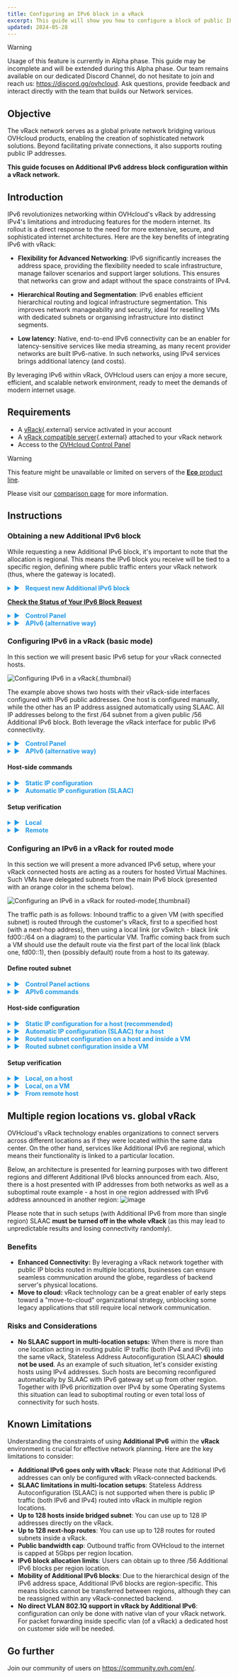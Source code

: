 ```yaml
---
title: Configuring an IPv6 block in a vRack
excerpt: This guide will show you how to configure a block of public IPv6 addresses for use with the vRack
updated: 2024-05-28
---
```


<style>
details>summary {
    color:rgb(33, 153, 232) !important;
    cursor: pointer;
}
details>summary::before {
    content:'\25B6';
    padding-right:1ch;
}
details[open]>summary::before {
    content:'\25BC';
}
</style>

> [!warning]
> Usage of this feature is currently in Alpha phase.
> This guide may be incomplete and will be extended during this Alpha phase. Our team remains available on our dedicated Discord Channel, do not hesitate to join and reach us: <https://discord.gg/ovhcloud>. Ask questions, provide feedback and interact directly with the team that builds our Network services.

## Objective

The vRack network serves as a global private network bridging various OVHcloud products, enabling the creation of sophisticated network solutions. Beyond facilitating private connections, it also supports routing public IP addresses.

**This guide focuses on Additional IPv6 address block configuration within a vRack network.**


## Introduction

IPv6 revolutionizes networking within OVHcloud's vRack by addressing IPv4's limitations and introducing features for the modern internet. Its rollout is a direct response to the need for more extensive, secure, and sophisticated internet architectures. Here are the key benefits of integrating IPv6 with vRack:

- **Flexibility for Advanced Networking**: IPv6 significantly increases the address space, providing the flexibility needed to scale infrastructure, manage failover scenarios and support larger solutions. This ensures that networks can grow and adapt without the space constraints of IPv4.

- **Hierarchical Routing and Segmentation**: IPv6 enables efficient hierarchical routing and logical infrastructure segmentation. This improves network manageability and security, ideal for reselling VMs with dedicated subnets or organising infrastructure into distinct segments.

- **Low latency**: Native, end-to-end IPv6 connectivity can be an enabler for latency-sensitive services like media streaming, as many recent provider networks are built IPv6-native. In such networks, using IPv4 services brings additional latency (and costs).

By leveraging IPv6 within vRack, OVHcloud users can enjoy a more secure, efficient, and scalable network environment, ready to meet the demands of modern internet usage.


## Requirements

- A [vRack](https://www.ovhcloud.com/en-gb/network/vrack/){.external} service activated in your account
- A [vRack compatible server](https://www.ovhcloud.com/en-gb/network/vrack/){.external} attached to your vRack network
- Access to the [OVHcloud Control Panel](/links/manager)

> [!warning]
> This feature might be unavailable or limited on servers of the [**Eco** product line](https://eco.ovhcloud.com/en-gb/about/).
>
> Please visit our [comparison page](https://eco.ovhcloud.com/en-gb/compare/) for more information.

## Instructions

### Obtaining a new Additional IPv6 block

While requesting a new Additional IPv6 block, it's important to note that the allocation is regional. This means the IPv6 block you receive will be tied to a specific region, defining where public traffic enters your vRack network (thus, where the gateway is located). 

<details>
<summary> <b>Request new Additional IPv6 block</b> </summary>
<blockquote>

You can order your new addtional IPv6 block <a href="https://www.ovh.com/manager/#/dedicated/ip/agoraOrder/ipv6?catalogName=ip">here</a>

<br/><img src="/images/300.png" alt="configuration page"/>

<br/>Next you need to follow the simple step-by-step instructions. 
<br/>At the end you need to select the right region to announce your new Additional IPv6.

<br/><img src="/images/location.png" alt="location"/>
<br/>
</blockquote>
</details>

**<ins>Check the Status of Your IPv6 Block Request</ins>** 

<details>
<summary> <b>Control Panel </b> </summary>
<blockquote>

<br/> Go to this section :
<br/><img src="/images/301.png" alt="check status 01"/>

<br/> And select the vRack concerned by this new Addtionnal IPv6
<br/><img src="/images/299.png" alt="check status 02"/>

<br/> This will display your Additional IPv6. This confirms that your request has been validated.
<br/><img src="/images/302.png" alt="check status 03"/>

<br/> Now you can start configuring it by adding it to your vRack.
<br/><img src="/images/303.png" alt="check status 04"/>

</blockquote>
</details>

<details>
<summary> <b>APIv6 (alternative way)</b> </summary>
<blockquote>

We can check services eligible for configuration using this GET API call:
<img src="/images/get-eligibleServices.png" alt="api get eligible services"/>
<br/>New IPv6 block is there, let's configure it now!

</blockquote>
</details>


### Configuring IPv6 in a vRack (basic mode)

In this section we will present basic IPv6 setup for your vRack connected hosts.

![Configuring IPv6 in a vRack](images/20240418-03.png){.thumbnail}

The example above shows two hosts with their vRack-side interfaces configured with IPv6 public addresses. One host is configured manually, while the other has an IP address assigned automatically using SLAAC. All IP addresses belong to the first /64 subnet from a given public /56 Additional IPv6 block. Both leverage the vRack interface for public IPv6 connectivity.

<details>
<summary> <b>Control Panel</b></summary>
<blockquote>

Go to `Network > vRack private network`{.action} section add select your vRack you want to manage

You have these kind of informations

<img src="/images/221.png" alt="mange my vrack 02"/>
<br/>

On the left side possible options are listed (eligible services to be configured).

On the right you see what is already configured with your vRack.   

<img src="/images/106.png" alt="vrack select"/>
<br/>

You can also activate/deactivate SLAAC option for the first /64 of your block (this one is always bridged) at any time using this radio button.

<img src="/images/104.png" alt="continue"/>
<br/>

</blockquote>
</details>


<details>
<summary> <b>APIv6 (alternative way)</b></summary>
<blockquote>

### Attributing Additional IPv6 to a vRack

The delivered IPv6 block (as seen previously with the /eligibleServices API call), can now be added to the vRack network configuration using this POST method:

<img src="/images/post-ipv6.png" alt="api post add block"/>

<br/>It can be also verified this way:
<img src="/images/20240418-04.png" alt="GET ipv6 call"/>
<br/>Now, we see our block configured with a vRack. The next step is to configure your host or VMs.

### Static IP configuration

Once the Additional IPv6 /56 block is attributed to a vRack network, there is always the first /64 subnet that is bridged with it. That means, you can easily use such IPs on your hosts. 
Let's check exactly which subnet is bridged:


<img src="/images/20240418-05.png" alt="API call get ipv6"/>

<br/>To get more details:

<img src="/images/20240418-06.png" alt="API call get bridged"/>
<br/>Notice that IP autoconfiguration (SLAAC) is turned off by default.

        
### Automatic IP configuration (SLAAC)

    
To simplify IP addressing inside your network, you may want to use SLAAC. It can be enabled per-bridged-subnet only and can be enabled with simple POST method:


<img src="/images/20240418-07.png" alt="API call POST enable SLAAC"/>

<br/>Don't forget to configure SLAAC on your host machine.

</blockquote>
</details>

#### Host-side commands

<details>
<summary> <b>Static IP configuration</b></b> </summary>
<blockquote>

    In a basic configuration, you may want to setup an IP address and routing manually. This is also the suggested way when your machine acts as a router (see <a href="#configuring-an-ipv6-in-a-vrack-for-routed-mode">configuring routed subnet</a>) and has ipv6.forwarding mode enabled.

    <br/><br/>First, let's add an IP address on the vrack interface (in our example "eth1"):
``` bash
$ sudo ip address add 2001:41d0:abcd:ef00::2/64 dev eth1
```
(Please note that the first IP address in a block, 2001:41d0:abcd:ef00::1/64 is gateway IP address and must not be used for host addressing).

<br/>Optionally, if you want to use the vRack interface as the main one for IPv6 traffic, the default route can be configured the following way:
``` bash
$ sudo ip -6 route add default via 2001:41d0:abcd:ef00::1/64 dev eth1
```

<br/>Finally, bring up the interface (and verify the configured IP on it):
``` bash
$ sudo ip link set up dev eth1
$ ip -6 addr list dev eth1
4: eth1: <BROADCAST,MULTICAST,UP,LOWER_UP> mtu 1500 qdisc mq state UP group default qlen 1000
    inet6 2001:41d0:abcd:ef00::2/64 scope global static
```

</blockquote>
</details>

<details>
<summary> <b>Automatic IP configuration (SLAAC)</b></b> </summary>
<blockquote>

To use automatic configuration, please ensure you have configured your interface as follows:

<br/><br/>First, let's allow our host to accept Router Advertisements (for autoconfiguration) on the vRack interface (in our example "eth1"):
``` bash
$ sudo sysctl -w net.ipv6.conf.eth1.accept_ra=1
```
Important to note is that this setting will not work if ipv6.forwarding is enabled in your system. In such case please refer to <a href="#host-side-configuration">Automatic IP configuration for routed subnet</a> for details.
 
<br/><br/>Then, simply bring up the interface:
``` bash
$ sudo ip link set up dev eth1
$ ip -6 addr list dev eth1
4: eth1: <BROADCAST,MULTICAST,UP,LOWER_UP> mtu 1500 qdisc mq state UP group default qlen 1000
    inet6 2001:41d0:abcd:ef00:fe34:97ff:feb0:c166/64 scope global dynamic mngtmpaddr
       valid_lft 2322122sec preferred_lft 334922sec
```
After a moment (the configuration must propagate), specific IPv6 address (with the flags <i>global</i> and <i>dynamic</i>) should be visible on the interface.

</blockquote>
</details>
        
#### Setup verification

<details>
<summary> <b>Local</b> </summary>
<blockquote>

The most basic test is to ping a local IP address on a host:

``` bash
debian@host:~$ ping 2001:41d0:900:2100:fe34:97ff:feb0:c166
PING 2001:41d0:900:2100:fe34:97ff:feb0:c166(2001:41d0:900:2100:fe34:97ff:feb0:c166) 56 data bytes
64 bytes from 2001:41d0:900:2100:fe34:97ff:feb0:c166: icmp_seq=1 ttl=64 time=0.043 ms
64 bytes from 2001:41d0:900:2100:fe34:97ff:feb0:c166: icmp_seq=2 ttl=64 time=0.034 ms
```

</blockquote>
</details>

<details>
<summary> <b>Remote</b> </summary>
<blockquote>

Next, let's verify the connectivity from remote:    
``` bash
ubuntu@remote-test:~$ ping 2001:41d0:900:2100:fe34:97ff:feb0:c166
PING 2001:41d0:900:2100:fe34:97ff:feb0:c166(2001:41d0:900:2100:fe34:97ff:feb0:c166) 56 data bytes
64 bytes from 2001:41d0:900:2100:fe34:97ff:feb0:c166: icmp_seq=1 ttl=55 time=7.23 ms
64 bytes from 2001:41d0:900:2100:fe34:97ff:feb0:c166: icmp_seq=2 ttl=55 time=6.90 ms
64 bytes from 2001:41d0:900:2100:fe34:97ff:feb0:c166: icmp_seq=3 ttl=55 time=6.92 ms
```

</blockquote>
</details>

### Configuring an IPv6 in a vRack for routed mode

In this section we will present a more advanced IPv6 setup, where your vRack connected hosts are acting as a routers for hosted Virtual Machines. Such VMs have delegated subnets from the main IPv6 block (presented with an orange color in the schema below).

![Configuring an IPv6 in a vRack for routed-mode](images/routed-mode-20240513.png){.thumbnail}


The traffic path is as follows: Inbound traffic to a given VM (with specified subnet) is routed through the customer's vRack, first to a specified host (with a next-hop address), then using a local link (or vSwitch - black link fd00::/64 on a diagram) to the particular VM.
Traffic coming back from such a VM should use the default route via the first part of the local link (black one, fd00::1), then (possibly default) route from a host to its gateway.

#### Define routed subnet

<details>
<summary> <b>Control Panel actions</b> </summary>
<blockquote>

Go to `Network > vRack private network`{.action} section add select your vRack you want to manage

You have these kind of informations

<img src="/images/101.png" alt="mange my vrack 01"/>
<br/>

<img src="/images/102.png" alt="mange my vrack 02"/>
<br/>

On the right you have a IP section and you can add a new subnet clicking `Add sud network`{.action} button

<img src="/images/103.png" alt="vrack select"/>
<br/>

In this way you have this modal to entrer your new address

<img src="/images/220.png" alt="continue"/>
<br/>

This created routed subnet aa::/64 reachable via next hop 2001:41d0:a800::123 IP inside the first (bridged) subnet

<img src="/images/221.png" alt="continue"/>
<br/>

</blockquote>
</details>



<details>
<summary> <b>APIv6 commands</b> </summary>
<blockquote>

To create a routed subnet, we must first define:
<br/>- <b>subnet in CIDR notation</b> (size between /57 and /64)
<br/>- <b>next-hop address</b> (so the host's IPv6 address)

<br/><br/>Please note that a given subnet can not overlap with any other subnet defined and next-hop address must belong to the first part (bridged /64 subnet) of your Additional IPv6 prefix.

<br/><br/>The example below shows how to define such a subnet:

<img src="images/20240418-02.png" alt="Define routed subnet"/>

Here, we defined a routed subnet 2001:41d0:abcd:ef10::/60 which will be delegated to the VM hosted on: 2001:41d0:abcd:ef00::2

</blockquote>
</details>




#### Host-side configuration

<details>
<summary> <b>Static IP configuration for a host (recommended)</b> </summary>
<blockquote>

When hosting Virtual Machines, we strongly recommend to use static configuration on your host.

<br/><br/>Set up an IPv6 address, bring up the interface and (optionally) add the default route over the vRack interface:
``` bash
$ sudo ip addr add 2001:41d0:abcd:ef00::2/64 dev eth1
$ sudo ip link set dev eth1 up
$ sudo ip -6 route add default via 2001:41d0:abcd:ef00::1 dev eth1
```

</blockquote>
</details>

<details>
<summary> <b>Automatic IP configuration (SLAAC) for a host</b></summary>
<blockquote>

In some cases, you may want to configure your interfaces with SLAAC and IP forwarding together. 
<br/>Please note that this brings additional risks (such as losing access not only to the host but also to all VMs) and is not recommended.

<br/><br/>Ensuring IPv6 forwarding is enabled:
``` bash
$ sudo sysctl -w net.ipv6.conf.all.forwarding=1
```

<br/>Configuring Router Advertisements to be accepted (on vRack eth1 interface in our example):
``` bash
$ sudo sysctl -w net.ipv6.conf.eth1.accept_ra=2
```

</blockquote>
</details>


<details>
<summary> <b>Routed subnet configuration on a host and inside a VM</b> </summary>
<blockquote>

To ensure that our host knows what to do with packets addressed to the new routed subnet (that will be on a VM), we must add a specific route for it.
<br/>In our example this is the veth link with the address fd00::2/64 inside a VM we will use for routing.

<br/><br/>Please note that this is very specific to the hypervisor installed (it can be vSwitch or veth interfaces). Please refer to the specific hypervisor networking guide for this setup.
``` bash
$ sudo ip -6 route add 2001:41d0:abcd:ef10::/60 via fd00::2
```

</blockquote>
</details>


<details>
<summary> <b>Routed subnet configuration inside a VM</b> </summary>
<blockquote>

Again, please note that the link used between host and VMs is very specific to the hypervisor installed (it can be vSwitch or veth interfaces). Please refer to the specific hypervisor networking guide for this setup.

<br/><br/>Add our routed IP block inside a VM to ensure it can accept packets:
    
``` bash
debian@vm-1:~$ sudo ip address add 2001:41d0:abcd:ef10::1/60 dev lo
```

Add the default route on a VM to ensure traffic can get back out of it:
``` bash
debian@vm-1:~$ sudo ip -6 route add default via fd00::1
```

</blockquote>
</details>


#### Setup verification

<details>
<summary> <b>Local, on a host</b> </summary>
<blockquote>

Ping from the host into the container (using local link):
``` bash
debian@host:~$ ping fd00::2
PING fd00::2(fd00::2) 56 data bytes
64 bytes from fd00::2: icmp_seq=1 ttl=64 time=0.053 ms
64 bytes from fd00::2: icmp_seq=2 ttl=64 time=0.071 ms
```

Ping from the host into the container (using routed subnet):
``` bash
debian@host:~$ ping 2001:41d0:abcd:ef10::1
PING 2001:41d0:abcd:ef10::1(2001:41d0:abcd:ef10::1) 56 data bytes
64 bytes from 2001:41d0:abcd:ef10::1: icmp_seq=1 ttl=64 time=0.054 ms
64 bytes from 2001:41d0:abcd:ef10::1: icmp_seq=2 ttl=64 time=0.073 ms
```

Check the route to our /60 subnet on a host:
``` bash
debian@host:~$ ip -6 route get 2001:41d0:abcd:ef10::1
2001:41d0:abcd:ef10::1 from :: via fd00::2 dev veth1a src fd00::1 metric 1024 pref medium
```

</blockquote>
</details>

<details>
<summary> <b>Local, on a VM</b> </summary>
<blockquote>

First, check the routing table:
``` bash
debian@vm-1:~$ ip -6 route show
2001:41d0:abcd:ef10::/60 dev lo proto kernel metric 256 pref medium
fd00::/64 dev veth1b proto kernel metric 256 pref medium
default via fd00::1 dev veth1b src 2001:41d0:abcd:ef10::1 metric 1024 pref medium
```

Ping host link local interface:
``` bash
debian@vm-1:~$ ping fd00::1
PING fd00::1(fd00::1) 56 data bytes
64 bytes from fd00::1: icmp_seq=1 ttl=64 time=0.051 ms
64 bytes from fd00::1: icmp_seq=2 ttl=64 time=0.070 ms
```

Ping host global interface:
``` bash
debian@vm-1:~$ ping 2001:41d0:abcd:ef00::2
PING 2001:41d0:abcd:ef00::2(2001:41d0:abcd:ef00::2) 56 data bytes
64 bytes from 2001:41d0:abcd:ef00::2: icmp_seq=1 ttl=64 time=0.050 ms
64 bytes from 2001:41d0:abcd:ef00::2: icmp_seq=2 ttl=64 time=0.080 ms
```

Finally, let's ping an external IPv6 from a VM:
``` bash
debian@vm-1:~$ ping 2001:41d0:242:d300::
PING 2001:41d0:242:d300::(2001:41d0:242:d300::) 56 data bytes
64 bytes from 2001:41d0:242:d300::: icmp_seq=1 ttl=57 time=0.388 ms
64 bytes from 2001:41d0:242:d300::: icmp_seq=2 ttl=57 time=0.417 ms
```

Or, using a domain name:
``` bash
debian@vm-1:~$ ping -6 proof.ovh.net
PING proof.ovh.net(2001:41d0:242:d300:: (2001:41d0:242:d300::)) 56 data bytes
64 bytes from 2001:41d0:242:d300:: (2001:41d0:242:d300::): icmp_seq=1 ttl=57 time=0.411 ms
64 bytes from 2001:41d0:242:d300:: (2001:41d0:242:d300::): icmp_seq=2 ttl=57 time=0.415 ms
```

</blockquote>
</details>

<details>
<summary> <b>From remote host</b> </summary>
<blockquote>

Let's check connectivity to our VM from outside the OVHcloud network:

``` bash
ubuntu@remote-test:~$ ping 2001:41d0:abcd:ef10::1
PING 2001:41d0:abcd:ef10::1(2001:41d0:abcd:ef10::1) 56 data bytes
64 bytes from 2001:41d0:abcd:ef10::1: icmp_seq=1 ttl=55 time=5.84 ms
64 bytes from 2001:41d0:abcd:ef10::1: icmp_seq=2 ttl=55 time=2.98 ms
```

And traceroute from a remote host (somewhere in the internet):
``` bash
ubuntu@remote-test:~$ mtr -rc1 2001:41d0:abcd:ef10::1
Start: 2024-03-26T09:26:45+0000
HOST: remote-test                  				Loss%   Snt   Last   Avg  Best  Wrst StDev
...
...
  9.|-- 2001:41d0:abcd::2:5d        				0.0%     1    1.9   1.9   1.9   1.9   0.0
 10.|-- 2001:41d0:abcd:ef00::2      				0.0%     1    2.2   2.2   2.2   2.2   0.0
 11.|-- 2001:41d0:abcd:ef10::1      				0.0%     1    2.2   2.2   2.2   2.2   0.0
```
In this example: 
<br/>- hop 10 - our host's IP address
<br/>- hop 11 - our VM's IP address

</blockquote>
</details>

## Multiple region locations vs. global vRack

OVHcloud's vRack technology enables organizations to connect servers across different locations as if they were located within the same data center. 
On the other hand, services like Additional IPv6 are regional, which means their functionality is linked to a particular location. 

Below, an architecture is presented for learning purposes with two different regions and different Additional IPv6 blocks announced from each. Also, there is a host presented with IP addresses from both networks as well as a suboptimal route example - a host in one region addressed with IPv6 address announced in another region:
![image](images/20240418-08.png)

Please note that in such setups (with Additional IPv6 from more than single region) SLAAC **must be turned off in the whole vRack** (as this may lead to unpredictable results and losing connectivity randomly).


### Benefits

- **Enhanced Connectivity:** By leveraging a vRack network together with public IP blocks routed in multiple locations, businesses can ensure seamless communication around the globe, regardless of backend server's physical locations.
- **Move to cloud:** vRack technology can be a great enabler of early steps toward a "move-to-cloud" organizational strategy, unblocking some legacy applications that still require local network communication.

### Risks and Considerations

- **No SLAAC support in multi-location setups:** When there is more than one location acting in routing public IP traffic (both IPv4 and IPv6) into the same vRack, Stateless Address Autoconfiguration (SLAAC) **should not be used**. As an example of such situation, let's consider existing hosts using IPv4 addresses. Such hosts are becoming reconfigured automatically by SLAAC with IPv6 gateway set up from other region. Together with IPv6 prioritization over IPv4 by some Operating Systems this situation can lead to suboptimal routing or even total loss of connectivity for such hosts.


## Known Limitations

Understanding the constraints of using **Additional IPv6** within the **vRack** environment is crucial for effective network planning. Here are the key limitations to consider:

- **Additional IPv6 goes only with vRack**: Please note that Additional IPv6 addresses can only be configured with vRack-connected backends.
- **SLAAC limitations in multi-location setups**: Stateless Address Autoconfiguration (SLAAC) is not supported when there is public IP traffic (both IPv6 and IPv4) routed into vRack in multiple region locations.
- **Up to 128 hosts inside bridged subnet**: You can use up to 128 IP addresses directly on the vRack.
- **Up to 128 next-hop routes**: You can use up to 128 routes for routed subnets inside a vRack.
- **Public bandwidth cap**: Outbound traffic from OVHcloud to the internet is capped at 5Gbps per region location.
- **IPv6 block allocation limits**: Users can obtain up to three /56 Additional IPv6 blocks per region location.
- **Mobility of Additional IPv6 blocks**: Due to the hierarchical design of the IPv6 address space, Additional IPv6 blocks are region-specific. This means blocks cannot be transferred between regions, although they can be reassigned within any vRack-connected backend.
- **No direct VLAN 802.1Q support in vRack by Additional IPv6**: configuration can only be done with native vlan of your vRack network. For packet forwarding inside specific vlan (of a vRack) a dedicated host on customer side will be needed.
  

## Go further

Join our community of users on <https://community.ovh.com/en/>.
